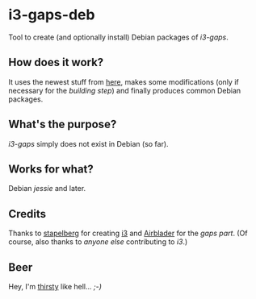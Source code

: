 # i3-gaps-deb
Tool to create (and optionally install) Debian packages of _i3-gaps_.

## How does it work?
It uses the newest stuff from [here](https://github.com/Airblader/i3),
makes some modifications (only if necessary for the _building step_)
and finally produces common Debian packages.

## What's the purpose?
_i3-gaps_ simply does not exist in Debian (so far).

## Works for what?
Debian _jessie_ and later.

## Credits
Thanks to [stapelberg](https://github.com/stapelberg) for creating
[i3](http://i3wm.org/) and [Airblader](https://github.com/Airblader)
for the _gaps part_.  (Of course, also thanks to _anyone else_ contributing to _i3_.)

## Beer
Hey, I'm [thirsty](http://gunbomber.org/donation.html) like hell... _;-)_

